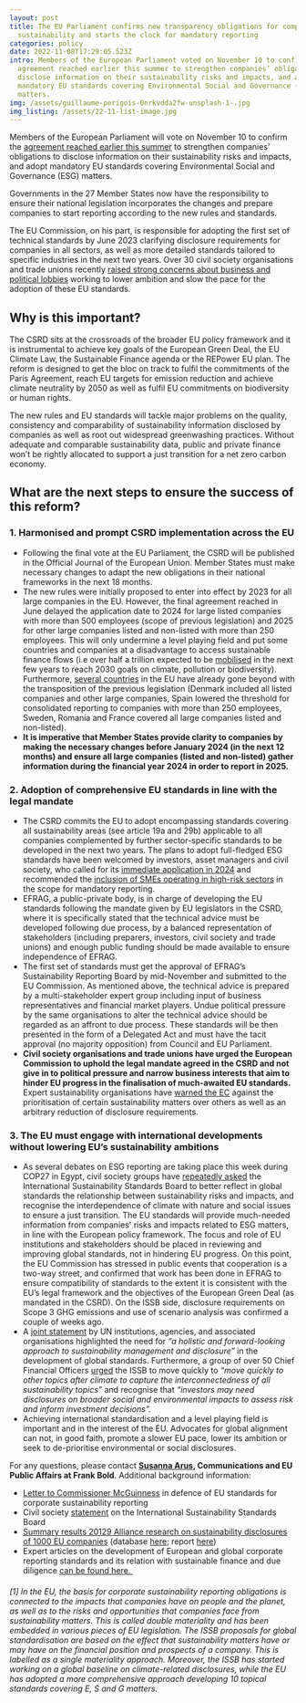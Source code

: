 ```yaml
---
layout: post
title: The EU Parliament confirms new transparency obligations for companies on
  sustainability and starts the clock for mandatory reporting
categories: policy
date: 2022-11-08T17:29:05.523Z
intro: Members of the European Parliament voted on November 10 to confirm the
  agreement reached earlier this summer to strengthen companies’ obligations to
  disclose information on their sustainability risks and impacts, and adopt
  mandatory EU standards covering Environmental Social and Governance (ESG)
  matters.
img: /assets/guillaume-perigois-0nrkvdda2fw-unsplash-1-.jpg
img_listing: /assets/22-11-list-image.jpg
---
```

Members of the European Parliament will vote on November 10 to confirm the [agreement reached earlier this summer](https://www.allianceforcorporatetransparency.org/news/eu-policymakers-strengthen-rules-for-companies-sustainability-disclosures-with-mandatory-esg-standards-but-delay-its-implementation.html) to strengthen companies’ obligations to disclose information on their sustainability risks and impacts, and adopt mandatory EU standards covering Environmental Social and Governance (ESG) matters.

Governments in the 27 Member States now have the responsibility to ensure their national legislation incorporates the changes and prepare companies to start reporting according to the new rules and standards.

The EU Commission, on his part, is responsible for adopting the first set of technical standards by June 2023 clarifying disclosure requirements for companies in all sectors, as well as more detailed standards tailored to specific industries in the next two years. Over 30 civil society organisations and trade unions recently [raised strong concerns about business and political lobbies](https://www.allianceforcorporatetransparency.org/news/letter-to-commissioner-mcguinness-in-defence-of-eu-standards-for-corporate-sustainability-reporting.html) working to lower ambition and slow the pace for the adoption of these EU standards.

## W﻿hy is this important?

The CSRD sits at the crossroads of the broader EU policy framework and it is instrumental to achieve key goals of the European Green Deal, the EU Climate Law, the Sustainable Finance agenda or the REPower EU plan. The reform is designed to get the bloc on track to fulfil the commitments of the Paris Agreement, reach EU targets for emission reduction and achieve climate neutrality by 2050 as well as fulfil EU commitments on biodiversity or human rights. 

The new rules and EU standards will tackle major problems on the quality, consistency and comparability of sustainability information disclosed by companies as well as root out widespread greenwashing practices. Without adequate and comparable sustainability data, public and private finance won’t be rightly allocated to support a just transition for a net zero carbon economy. 

## What are the next steps to ensure the success of this reform?

### **1. Harmonised and prompt CSRD implementation across the EU**

* Following the final vote at the EU Parliament, the CSRD will be published in the Official Journal of the European Union. Member States must make necessary changes to adapt the new obligations in their national frameworks in the next 18 months.
* The new rules were initially proposed to enter into effect by 2023 for all large companies in the EU. However, the final agreement reached in June delayed the application date to 2024 for large listed companies with more than 500 employees (scope of previous legislation) and 2025 for other large companies listed and non-listed with more than 250 employees. This will only undermine a level playing field and put some countries and companies at a disadvantage to access sustainable finance flows (i.e over half a trillion expected to be [mobilised](https://ec.europa.eu/commission/presscorner/detail/en/SPEECH_22_6450) in the next few years to reach 2030 goals on climate, pollution or biodiversity). Furthermore, [several countries](https://www.ceps.eu/wp-content/uploads/2021/04/EV0220277ENN.en_.pdf) in the EU have already gone beyond with the transposition of the previous legislation (Denmark included all listed companies and other large companies, Spain lowered the threshold for consolidated reporting to companies with more than 250 employees, Sweden, Romania and France covered all large companies listed and non-listed).
* **It is imperative that Member States provide clarity to companies by making the necessary changes before January 2024 (in the next 12 months) and ensure all large companies (listed and non-listed) gather information during the financial year 2024 in order to report in 2025.**

### **2. Adoption of comprehensive EU standards in line with the legal mandate** 

* The CSRD commits the EU to adopt encompassing standards covering all sustainability areas (see article 19a and 29b) applicable to all companies complemented by further sector-specific standards to be developed in the next two years. The plans to adopt full-fledged ESG standards have been welcomed by investors, asset managers and civil society, who called for its [immediate application in 2024](https://en.frankbold.org/sites/default/files/zpravodaj/multi-stakeholder_statement_csrd_reform_and_eu_standards_1.pdf) and recommended the [inclusion of SMEs operating in high-risk sectors](https://en.frankbold.org/sites/default/files/publikace/joint_letter_calling_to_broaden_the_scope_of_eu_csrd.pdf) in the scope for mandatory reporting.
* EFRAG, a public-private body, is in charge of developing the EU standards following the mandate given by EU legislators in the CSRD, where it is specifically stated that the technical advice must be developed following due process, by a balanced representation of stakeholders (including preparers, investors, civil society and trade unions) and enough public funding should be made available to ensure independence of EFRAG.
* The first set of standards must get the approval of EFRAG’s Sustainability Reporting Board by mid-November and submitted to the EU Commission. As mentioned above, the technical advice is prepared by a multi-stakeholder expert group including input of business representatives and financial market players. Undue political pressure by the same organisations to alter the technical advice should be regarded as an affront to due process. These standards will be then presented in the form of a Delegated Act and must have the tacit approval (no majority opposition) from Council and EU Parliament.
* **Civil society organisations and trade unions have urged the European Commission to uphold the legal mandate agreed in the CSRD and not give in to political pressure and narrow business interests that aim to hinder EU progress in the finalisation of much-awaited EU standards.** Expert sustainability organisations have [warned the EC](https://www.allianceforcorporatetransparency.org/news/letter-to-commissioner-mcguinness-in-defence-of-eu-standards-for-corporate-sustainability-reporting.html) against the prioritisation of certain sustainability matters over others as well as an arbitrary reduction of disclosure requirements.

### **3. The EU must engage with international developments without lowering EU’s sustainability ambitions**

* As several debates on ESG reporting are taking place this week during COP27 in Egypt, civil society groups have [repeatedly asked](https://en.frankbold.org/sites/default/files/zpravodaj/civil_society_statement_on_the_international_sustainability_standards_board_final3.pdf) the International Sustainability Standards Board to better reflect in global standards the relationship between sustainability risks and impacts, and recognise the interdependence of climate with nature and social issues to ensure a just transition. The EU standards will provide much-needed information from companies' risks and impacts related to ESG matters, in line with the European policy framework. The focus and role of EU institutions and stakeholders should be placed in reviewing and improving global standards, not in hindering EU progress. On this point, the EU Commission has stressed in public events that cooperation is a two-way street, and confirmed that work has been done in EFRAG to ensure compatibility of standards to the extent it is consistent with the EU’s legal framework and the objectives of the European Green Deal (as mandated in the CSRD). On the ISSB side, disclosure requirements on Scope 3 GHG emissions and use of scenario analysis was confirmed a couple of weeks ago.
* A [joint statement](https://www.unepfi.org/wordpress/wp-content/uploads/2022/06/UN-Joint-Statement-ISSB-Consultation.pdf) by UN institutions, agencies, and associated organisations highlighted the need for *“a holistic and forward-looking approach to sustainability management and disclosure”* in the development of global standards. Furthermore, a group of over 50 Chief Financial Officers [urged](https://www.ifrs.org/content/dam/ifrs/project/general-sustainability-related-disclosures/exposure-draft-comment-letters/a/a4s-on-behalf-of-cfos-c2234987-221f-4b4a-8380-85c5cf3a41d8/the-cfo-response-to-the-proposed-ifrs-sustainability-disclosure-standards---with-signatories.pdf) the ISSB to move quickly to *“move quickly to other topics after climate to capture the interconnectedness of all sustainability topics”* and recognise that *“investors may need disclosures on broader social and environmental impacts to assess risk and inform investment decisions”.*
* Achieving international standardisation and a level playing field is important and in the interest of the EU. Advocates for global alignment can not, in good faith, promote a slower EU pace, lower its ambition or seek to de-prioritise environmental or social disclosures.

For any questions, please contact **[Susanna Arus](mailto:susanna.arus@frankbold.org), Communications and EU Public Affairs at Frank Bold**. Additional background information: 

* [Letter to Commissioner McGuinness](https://www.allianceforcorporatetransparency.org/news/letter-to-commissioner-mcguinness-in-defence-of-eu-standards-for-corporate-sustainability-reporting.html) in defence of EU standards for corporate sustainability reporting
* Civil society [statement](https://en.frankbold.org/sites/default/files/publikace/civil_society_statement_on_the_international_sustainability_standards_board_final3.pdf) on the International Sustainability Standards Board
* [Summary results 20129 Alliance research on sustainability disclosures of 1000 EU companies](https://www.allianceforcorporatetransparency.org/news/landmark-research.html) (database [here](https://www.allianceforcorporatetransparency.org/database/2019.html); report [here](https://www.allianceforcorporatetransparency.org/assets/2019_Research_Report%20_Alliance_for_Corporate_Transparency.pdf)) 
* Expert articles on the development of European and global corporate reporting standards and its relation with sustainable finance and due diligence [can be found here. ](https://www.allianceforcorporatetransparency.org/news/categories/#monthly-articles)

###### \[1] In the EU, the basis for corporate sustainability reporting obligations is connected to the impacts that companies have on people and the planet, as well as to the risks and opportunities that companies face from sustainability matters. This is called double materiality and has been embedded in various pieces of EU legislation. The ISSB proposals for global standardisation are based on the effect that sustainability matters have or may have on the financial position and prospects of a company. This is labelled as a single materiality approach. Moreover, the ISSB has started working on a global baseline on climate-related disclosures, while the EU has adopted a more comprehensive approach developing 10 topical standards covering E, S and G matters.
